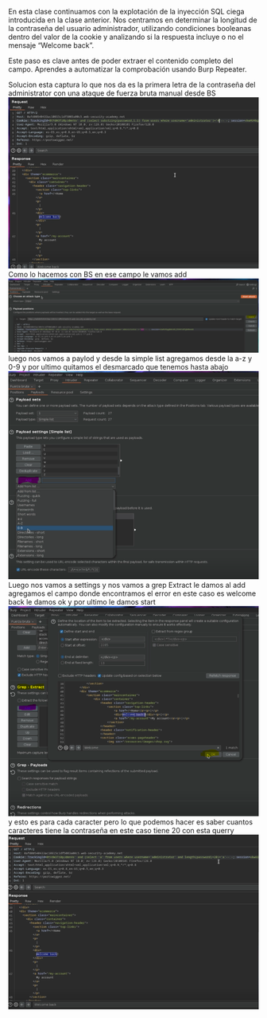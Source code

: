 En esta clase continuamos con la explotación de la inyección SQL ciega introducida en la clase anterior. Nos centramos en determinar la longitud de la contraseña del usuario administrador, utilizando condiciones booleanas dentro del valor de la cookie y analizando si la respuesta incluye o no el mensaje “Welcome back”.

Este paso es clave antes de poder extraer el contenido completo del campo. Aprendes a automatizar la comprobación usando Burp Repeater.

Solucion 
esta captura lo que nos da es la primera letra de la contraseña del administrator con una ataque de fuerza bruta manual desde BS
![Pasted_image_20250702174001.png](/Imagenes/Pasted_image_20250702174001.png)
Como lo hacemos con BS en ese campo le vamos add
![Pasted_image_20250702174222.png](/Imagenes/Pasted_image_20250702174222.png)
luego nos vamos a paylod y desde la simple list agregamos desde la a-z y 0-9 y por ultimo quitamos el desmarcado que tenemos hasta abajo
![Pasted_image_20250702174455.png](/Imagenes/Pasted_image_20250702174455.png)
Luego nos vamos a settings y nos vamos a grep Extract le damos al add agregamos el campo donde encontramos el error en este caso es welcome back le damos ok y por ultimo le damos start
![Pasted_image_20250702174825.png](/Imagenes/Pasted_image_20250702174825.png)
y esto es para cada caracter pero lo que podemos hacer es saber cuantos caracteres tiene la contraseña en este caso tiene 20 con esta querry
![Pasted_image_20250702175230.png](/Imagenes/Pasted_image_20250702175230.png)


